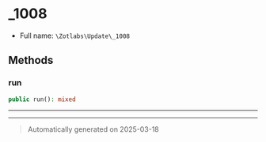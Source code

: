 
# _1008





* Full name: `\Zotlabs\Update\_1008`




## Methods


### run



```php
public run(): mixed
```












***


***
> Automatically generated on 2025-03-18
